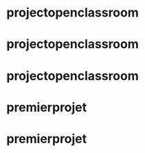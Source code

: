 # projectopenclassroom
# projectopenclassroom
# projectopenclassroom
# premierprojet
# premierprojet

